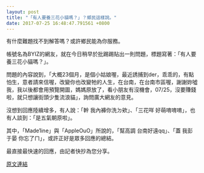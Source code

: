 ```yaml
---
layout: post
title: "「有人要養三花小貓嗎？」？鄉民這樣說。"
date: 2017-07-25 16:48:47.791561 +0800
---
```


有什麼難題找不到解答嗎？或許鄉民能為你服務。

帳號名為BYIZ的網友，就在今日稍早於批踢踢貼出一則問題，標題寫著：「有人要養三花小貓嗎？」。

問題的內容說到，「大概23個月，是個小姑娘喔，最近誘捕到der，乖乖的，有點怕生，意者請來信喔，改變你也改變牠的人生，在台南，在台南市區喔，謝謝妳噓我，我以後都會用預覽開圖，媽媽原放了，看小朋友有沒機會，07/25，沒要賺錢啦，就只想讓街頭少隻流浪貓」，詢問廣大網友的意見。

沒想到回應陸續增多，有人說：「幹 我內褲你洗ㄉ欸」、「三花咩 好萌唷唷唷」，也有人談到：「是五氣朝原啦」。

其中，「Made1ine」與「AppleOuO」所說的，「幫高調 台南好遠qq」、「蓋 我彭于晏 你忘了ㄇ」，或許正好是眾多回應的總結。

最直接最快速的回應，由記者快抄為您分享。

<a href = "https://www.ptt.cc/bbs/Gossiping/M.1500925594.A.8E5.html">原文連結</a>

